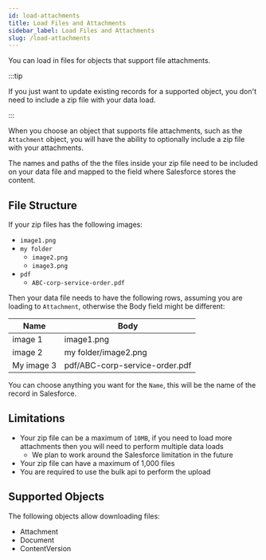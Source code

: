 ```yaml
---
id: load-attachments
title: Load Files and Attachments
sidebar_label: Load Files and Attachments
slug: /load-attachments
---
```


You can load in files for objects that support file attachments.

:::tip

If you just want to update existing records for a supported object, you don't need to include a zip file with your data load.

:::

When you choose an object that supports file attachments, such as the `Attachment` object, you will have the ability to optionally include a zip file with your attachments.

The names and paths of the the files inside your zip file need to be included on your data file and mapped to the field where Salesforce stores the content.

## File Structure

If your zip files has the following images:

- `image1.png`
- `my folder`
  - `image2.png`
  - `image3.png`
- `pdf`
  - `ABC-corp-service-order.pdf`

Then your data file needs to have the following rows, assuming you are loading to `Attachment`, otherwise the Body field might be different:

| Name       | Body                           |
| ---------- | ------------------------------ |
| image 1    | image1.png                     |
| image 2    | my folder/image2.png           |
| My image 3 | pdf/ABC-corp-service-order.pdf |

You can choose anything you want for the `Name`, this will be the name of the record in Salesforce.

## Limitations

- Your zip file can be a maximum of `10MB`, if you need to load more attachments then you will need to perform multiple data loads
  - We plan to work around the Salesforce limitation in the future
- Your zip file can have a maximum of 1,000 files
- You are required to use the bulk api to perform the upload

## Supported Objects

The following objects allow downloading files:

- Attachment
- Document
- ContentVersion
